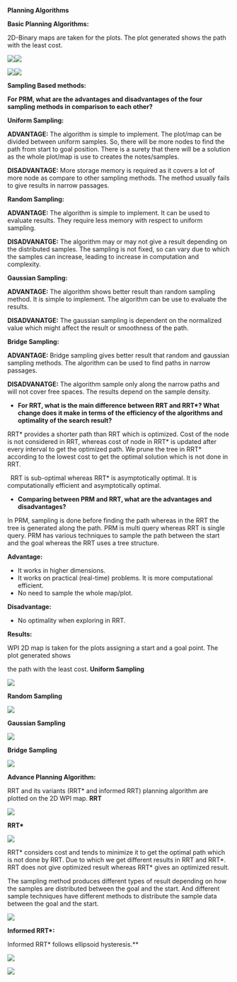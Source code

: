 **Planning Algorithms** 

**Basic Planning Algorithms:** 

2D-Binary maps are taken for the plots. The plot generated shows the path with the least cost. 

![](Aspose.Words.2cfdf5d8-2acb-48f5-8f8e-81bdba19f0fd.001.png)![](Aspose.Words.2cfdf5d8-2acb-48f5-8f8e-81bdba19f0fd.002.png)

![](Aspose.Words.2cfdf5d8-2acb-48f5-8f8e-81bdba19f0fd.003.png)![](Aspose.Words.2cfdf5d8-2acb-48f5-8f8e-81bdba19f0fd.004.png)

**Sampling Based methods:** 

**For PRM, what are the advantages and disadvantages of the four sampling methods in comparison to each other?**

**Uniform Sampling:** 

**ADVANTAGE:** The algorithm is simple to implement. The plot/map can be divided between uniform samples. So, there will be more nodes to find the path from start to goal position. There is a surety that there will be a solution as the whole plot/map is use to creates the notes/samples.  

**DISADVANTAGE:** More storage memory is required as it covers a lot of more node as compare to other sampling methods. The method usually fails to give results in narrow passages.  

**Random Sampling:** 

**ADVANTAGE:** The algorithm is simple to implement. It can be used to evaluate results. They require less memory with respect to uniform sampling.  

**DISADVANATGE:** The algorithm may or may not give a result depending on the distributed samples. The sampling  is  not  fixed,  so  can  vary  due  to  which  the  samples  can  increase,  leading  to  increase  in computation and complexity. 

**Gaussian Sampling:**  

**ADVANTAGE:** The algorithm shows better result than random sampling method. It is simple to implement. The algorithm can be use to evaluate the results.  

**DISADVANATGE:** The gaussian sampling is dependent on the normalized value which might affect the result or smoothness of the path.  

**Bridge Sampling:** 

**ADVANTAGE:** Bridge sampling gives better result that random and gaussian  sampling methods.  The algorithm can be used to find paths in narrow passages.   

**DISADVANATGE:** The algorithm sample only along the narrow paths and will not cover free spaces. The results depend on the sample density.  

- **For RRT, what is the main difference between RRT and RRT\*? What change does it make in terms of the efficiency of the algorithms and optimality of the search result?**

RRT\* provides a shorter path than RRT which is optimized. Cost of the node is not considered in RRT, whereas cost of node in RRT\* is updated after every interval to get the optimized path. We prune the tree in RRT\* according to the lowest cost to get the optimal solution which is not done in RRT.  

` `RRT is sub-optimal whereas RRT\* is asymptotically optimal. It is computationally efficient and asymptotically optimal. 

- **Comparing between PRM and RRT, what are the advantages and disadvantages?**

In PRM, sampling is done before finding the path whereas in the RRT the tree is generated along the path. PRM is multi query whereas RRT is single query. PRM has various techniques to sample the path between the start and the goal whereas the RRT uses a tree structure.  

**Advantage:** 

- It works in higher dimensions. 
- It works on practical (real-time) problems. It is more computational efficient.  
- No need to sample the whole map/plot.  

**Disadvantage:** 

- No optimality when exploring in RRT.  

**Results:** 

WPI 2D map is taken for the plots assigning a start and a goal point. The plot generated shows 

the path with the least cost. **Uniform Sampling**  

![](Aspose.Words.2cfdf5d8-2acb-48f5-8f8e-81bdba19f0fd.005.png)

**Random Sampling**  

![](Aspose.Words.2cfdf5d8-2acb-48f5-8f8e-81bdba19f0fd.006.png)

**Gaussian Sampling**  

![](Aspose.Words.2cfdf5d8-2acb-48f5-8f8e-81bdba19f0fd.007.png)

**Bridge Sampling**  

![](Aspose.Words.2cfdf5d8-2acb-48f5-8f8e-81bdba19f0fd.008.png)

**Advance Planning Algorithm:** 

RRT and its variants (RRT\* and informed RRT) planning algorithm are plotted on the 2D WPI map.  **RRT** 

![](Aspose.Words.2cfdf5d8-2acb-48f5-8f8e-81bdba19f0fd.009.png)

**RRT\*** 

![](Aspose.Words.2cfdf5d8-2acb-48f5-8f8e-81bdba19f0fd.010.png)

RRT\* considers cost and tends to minimize it to get the optimal path which is not done by RRT. Due to which we get different results in RRT and RRT\*. RRT does not give optimized result whereas RRT\* gives an optimized result.  

The sampling method produces different types of result depending on how the samples are distributed between the goal and the start. And different sample techniques have different methods to distribute the sample data between the goal and the start. 

![](Aspose.Words.2cfdf5d8-2acb-48f5-8f8e-81bdba19f0fd.011.png)

**Informed RRT\*:** 

Informed RRT\* follows ellipsoid hysteresis.**  

![](Aspose.Words.2cfdf5d8-2acb-48f5-8f8e-81bdba19f0fd.012.png)

![](Aspose.Words.2cfdf5d8-2acb-48f5-8f8e-81bdba19f0fd.013.png)
